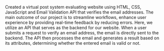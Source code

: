 Created a virtual post system evaluating website using HTML, CSS, JavaScript and Email Validation API that verifies the email addresses. The main outcome of our project is to streamline workflows, enhance user experience by providing real-time feedback by reducing errors. Here, we utilize an API that serves as the backend for our website. When a user submits a request to verify an email address, the email is directly sent to the backend. The API then processes the email and generates a result based on its attributes, determining whether the entered email is valid or not.
